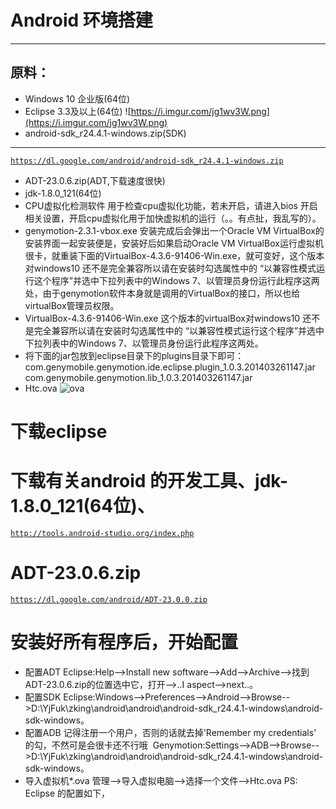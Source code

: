 # Android 环境搭建
***
## 原料：
- Windows 10 企业版(64位)
- Eclipse 3.3及以上(64位)
![https://i.imgur.com/jg1wv3W.png](https://i.imgur.com/jg1wv3W.png)
- android-sdk_r24.4.1-windows.zip(SDK)
----------
[`https://dl.google.com/android/android-sdk_r24.4.1-windows.zip`](https://dl.google.com/android/android-sdk_r24.4.1-windows.zip)
- ADT-23.0.6.zip(ADT,下载速度很快)
- jdk-1.8.0_121(64位)
- CPU虚拟化检测软件
用于检查cpu虚拟化功能，若未开启，请进入bios 开启相关设置，开启cpu虚拟化用于加快虚拟机的运行（。。有点扯，我乱写的）。
- genymotion-2.3.1-vbox.exe
安装完成后会弹出一个Oracle VM VirtualBox的安装界面一起安装便是，安装好后如果启动Oracle VM VirtualBox运行虚拟机很卡，就重装下面的VirtualBox-4.3.6-91406-Win.exe，就可变好，这个版本对windows10 还不是完全兼容所以请在安装时勾选属性中的 “以兼容性模式运行这个程序”并选中下拉列表中的Windows 7、以管理员身份运行此程序这两处，由于genymotion软件本身就是调用的VirtualBox的接口，所以也给virtualBox管理员权限。
- VirtualBox-4.3.6-91406-Win.exe 
这个版本的virtualBox对windows10 还不是完全兼容所以请在安装时勾选属性中的 “以兼容性模式运行这个程序”并选中下拉列表中的Windows 7、以管理员身份运行此程序这两处。
- 将下面的jar包放到eclipse目录下的plugins目录下即可：
com.genymobile.genymotion.ide.eclipse.plugin_1.0.3.201403261147.jar
com.genymobile.genymotion.lib_1.0.3.201403261147.jar
- Htc.ova
![ova](https://i.imgur.com/0dbp3E0.png)
# 下载eclipse
[](https://www.eclipse.org/downloads/download.php?file=/technology/epp/downloads/release/oxygen/2/eclipse-jee-oxygen-2-win32-x86_64.zip)
# 下载有关android 的开发工具、jdk-1.8.0_121(64位)、
[`http://tools.android-studio.org/index.php`](http://tools.android-studio.org/index.php)
# ADT-23.0.6.zip
[`https://dl.google.com/android/ADT-23.0.0.zip`](https://dl.google.com/android/ADT-23.0.0.zip)


# 安装好所有程序后，开始配置
- 配置ADT
Eclipse:Help-->Install new software-->Add-->Archive-->找到ADT-23.0.6.zip的位置选中它，打开-->..I aspect-->next..。
- 配置SDK
Eclipse:Windows-->Preferences-->Android-->Browse-->D:\YjFuk\zking\android\android\android-sdk_r24.4.1-windows\android-sdk-windows。<br />
- 配置ADB
记得注册一个用户，否则的话就去掉'Remember my credentials' 的勾，不然可是会很卡还不行哦
![[](images/genymotion.png)](https://i.imgur.com/qTLK9tw.png)
Genymotion:Settings-->ADB-->Browse-->D:\YjFuk\zking\android\android\android-sdk_r24.4.1-windows\android-sdk-windows。
- 导入虚拟机*.ova
管理-->导入虚拟电脑-->选择一个文件-->Htc.ova
PS:
Eclipse 的配置如下，
![[](images/eclipse_ini.png)](https://i.imgur.com/r5F2Utx.png)

